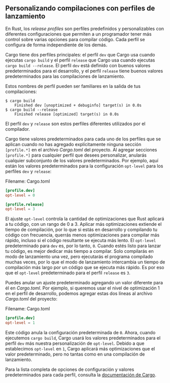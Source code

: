 ## Personalizando compilaciones con perfiles de lanzamiento

En Rust, los *release profiles* son perfiles predefinidos y personalizables con
diferentes configuraciones que permiten a un programador tener más control sobre
varias opciones para compilar código. Cada perfil se configura de forma
independiente de los demás.

Cargo tiene dos perfiles principales: el perfil `dev` que Cargo usa cuando
ejecutas `cargo build` y el perfil `release` que Cargo usa cuando ejecutas
`cargo build --release`. El perfil `dev` está definido con buenos valores
predeterminados para el desarrollo, y el perfil `release` tiene buenos valores
predeterminados para las compilaciones de lanzamiento.

Estos nombres de perfil pueden ser familiares en la salida de tus compilaciones:

<!-- manual-regeneration
anywhere, run:
cargo build
cargo build --release
and ensure output below is accurate
-->

```console
$ cargo build
    Finished dev [unoptimized + debuginfo] target(s) in 0.0s
$ cargo build --release
    Finished release [optimized] target(s) in 0.0s
```

El perfil `dev` y `release` son estos perfiles diferentes utilizados por el
compilador.

Cargo tiene valores predeterminados para cada uno de los perfiles que se
aplican cuando no has agregado explícitamente ninguna sección `[profile.*]` en
el archivo *Cargo.toml* del proyecto. Al agregar secciones `[profile.*]` para
cualquier perfil que desees personalizar, anularás cualquier subconjunto de los
valores predeterminados. Por ejemplo, aquí están los valores predeterminados
para la configuración `opt-level` para los perfiles `dev` y `release`:

<span class="filename">Filename: Cargo.toml</span>

```toml
[profile.dev]
opt-level = 0

[profile.release]
opt-level = 3
```

El ajuste `opt-level` controla la cantidad de optimizaciones que Rust aplicará
a tu código, con un rango de 0 a 3. Aplicar más optimizaciones extiende el
tiempo de compilación, por lo que si estás en desarrollo y compilando tu código
con frecuencia, querrás menos optimizaciones para compilar más rápido, incluso
si el código resultante se ejecuta más lento. El `opt-level` predeterminado para
`dev` es, por lo tanto, `0`. Cuando estés listo para lanzar tu código, es mejor
dedicar más tiempo a compilar. Solo compilarás en modo de lanzamiento una vez,
pero ejecutarás el programa compilado muchas veces, por lo que el modo de
lanzamiento intercambia un tiempo de compilación más largo por un código que se
ejecuta más rápido. Es por eso que el `opt-level` predeterminado para el perfil
`release` es `3`.

Puedes anular un ajuste predeterminado agregando un valor diferente para él en
*Cargo.toml*. Por ejemplo, si queremos usar el nivel de optimización 1 en el
perfil de desarrollo, podemos agregar estas dos líneas al archivo *Cargo.toml*
del proyecto:

<span class="filename">Filename: Cargo.toml</span>

```toml
[profile.dev]
opt-level = 1
```

Este código anula la configuración predeterminada de `0`. Ahora, cuando
ejecutemos `cargo build`, Cargo usará los valores predeterminados para el perfil
`dev` más nuestra personalización de `opt-level`. Debido a que establecimos
`opt-level` en `1`, Cargo aplicará más optimizaciones que el valor 
predeterminado, pero no tantas como en una compilación de lanzamiento.

Para la lista completa de opciones de configuración y valores predeterminados
para cada perfil, consulta la 
[documentación de Cargo](https://doc.rust-lang.org/cargo/reference/profiles.html).
